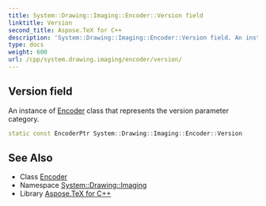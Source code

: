 ```yaml
---
title: System::Drawing::Imaging::Encoder::Version field
linktitle: Version
second_title: Aspose.TeX for C++
description: 'System::Drawing::Imaging::Encoder::Version field. An instance of Encoder class that represents the version parameter category in C++.'
type: docs
weight: 600
url: /cpp/system.drawing.imaging/encoder/version/
---
```

## Version field


An instance of [Encoder](../) class that represents the version parameter category.

```cpp
static const EncoderPtr System::Drawing::Imaging::Encoder::Version
```

## See Also

* Class [Encoder](../)
* Namespace [System::Drawing::Imaging](../../)
* Library [Aspose.TeX for C++](../../../)
